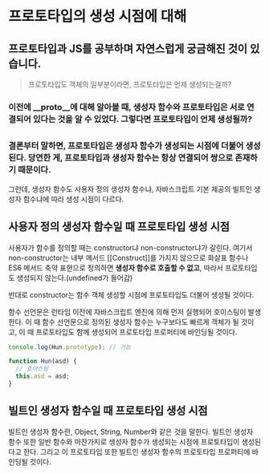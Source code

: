 # 프로토타입의 생성 시점에 대해

## 프로토타입과 JS를 공부하며 자연스럽게 궁금해진 것이 있습니다.

> 프로토타입도 객체의 일부분이라면, 프로토타입은 언제 생성되는걸까?

### 이전에 \_\_proto\_\_에 대해 알아볼 때, 생성자 함수와 프로토타입은 서로 연결되어 있다는 것을 알 수 있었다. 그렇다면 프로토타입이 언제 생성될까?

##

### 결론부터 말하면, 프로토타입은 생성자 함수가 생성되는 시점에 더불어 생성된다. 당연한 게, 프로토타입과 생성자 함수는 항상 연결되어 쌍으로 존재하기 때문이다.

그런데, 생성자 함수도 사용자 정의 생성자 함수냐, 자바스크립트 기본 제공의 빌트인 생성자 함수냐에 따라 생성 시점이 다르다.

## 사용자 정의 생성자 함수일 때 프로토타입 생성 시점

사용자가 함수를 정의할 때는 constructor냐 non-constructor냐가 갈린다. 여기서 non-constructor는 내부 메서드 [[Construct]]를 가지지 않으므로 화살표 함수나 ES6 메서드 축약 표현으로 정의하면 **생성자 함수로 호출할 수 없고**, 따라서 프로토타입도 생성되지 않는다.(undefined가 들어감)

반대로 constructor는 함수 객체 생성할 시점에 프로토타입도 더불어 생성될 것이다.

함수 선언문은 런타임 이전에 자바스크립트 엔진에 의해 먼저 실행되어 호이스팅이 발생한다. 이 때 함수 선언문으로 정의된 생성자 함수는 누구보다도 빠르게 객체가 될 것이고, 이 때 프로토타입도 함께 생성되어 프로토타입 프로퍼티에 바인딩될 것이다.

```js
console.log(Hun.prototype); // 가능

function Hun(asd) {
  // 호이스팅
  this.asd = asd;
}
```

##

## 빌트인 생성자 함수일 때 프로토타입 생성 시점

빌트인 생성자 함수란, Object, String, Number와 같은 것을 말한다.
빌트인 생성자 함수 또한 일반 함수와 마찬가지로 생성자 함수가 생성되는 시점에 프로토타입이 생성된다고 한다. 그리고 이 프로토타입 또한 빌트인 생성자 함수의 프로토타입 프로퍼티에 바인딩될 것이다.
